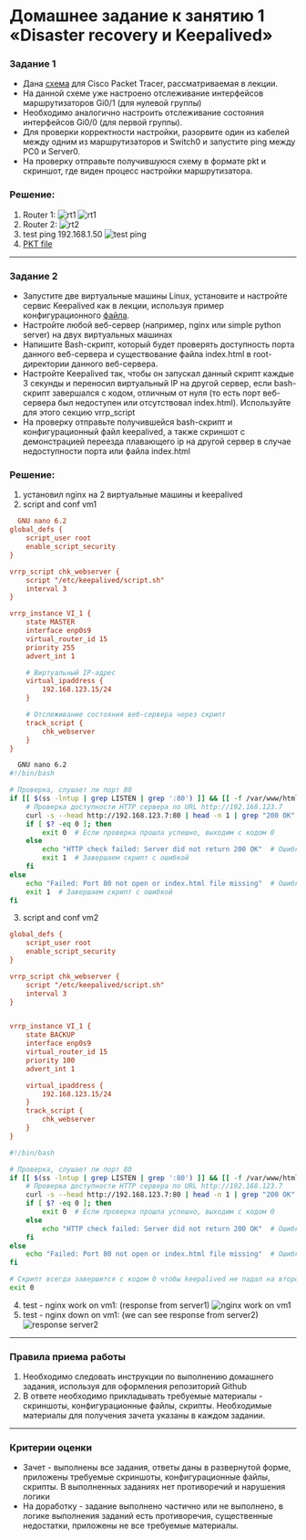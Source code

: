 # Домашнее задание к занятию 1 «Disaster recovery и Keepalived»

### Задание 1
- Дана [схема](1/hsrp_advanced.pkt) для Cisco Packet Tracer, рассматриваемая в лекции.
- На данной схеме уже настроено отслеживание интерфейсов маршрутизаторов Gi0/1 (для нулевой группы)
- Необходимо аналогично настроить отслеживание состояния интерфейсов Gi0/0 (для первой группы).
- Для проверки корректности настройки, разорвите один из кабелей между одним из маршрутизаторов и Switch0 и запустите ping между PC0 и Server0.
- На проверку отправьте получившуюся схему в формате pkt и скриншот, где виден процесс настройки маршрутизатора.

### Решение:
1. Router 1:
![rt1](image.png)
![rt1](image-1.png)
2. Router 2:
![rt2](image-2.png)
3. test ping 192.168.1.50
![test ping](image-3.png)
4. [PKT file](disasterRecoveryHW.pkt)

------


### Задание 2
- Запустите две виртуальные машины Linux, установите и настройте сервис Keepalived как в лекции, используя пример конфигурационного [файла](1/keepalived-simple.conf).
- Настройте любой веб-сервер (например, nginx или simple python server) на двух виртуальных машинах
- Напишите Bash-скрипт, который будет проверять доступность порта данного веб-сервера и существование файла index.html в root-директории данного веб-сервера.
- Настройте Keepalived так, чтобы он запускал данный скрипт каждые 3 секунды и переносил виртуальный IP на другой сервер, если bash-скрипт завершался с кодом, отличным от нуля (то есть порт веб-сервера был недоступен или отсутствовал index.html). Используйте для этого секцию vrrp_script
- На проверку отправьте получившейся bash-скрипт и конфигурационный файл keepalived, а также скриншот с демонстрацией переезда плавающего ip на другой сервер в случае недоступности порта или файла index.html

### Решение:
1. установил nginx на 2 виртуальные машины и keepalived
2. script and conf vm1
```ini
  GNU nano 6.2                                                                        keepalived.conf                                                                                  
global_defs {
    script_user root
    enable_script_security
}

vrrp_script chk_webserver {
    script "/etc/keepalived/script.sh"
    interval 3
}

vrrp_instance VI_1 {
    state MASTER
    interface enp0s9
    virtual_router_id 15
    priority 255
    advert_int 1

    # Виртуальный IP-адрес
    virtual_ipaddress {
        192.168.123.15/24
    }

    # Отслеживание состояния веб-сервера через скрипт
    track_script {
        chk_webserver
    }
}

```
```bash
  GNU nano 6.2                                                                           script.sh                                                                                     
#!/bin/bash

# Проверка, слушает ли порт 80
if [[ $(ss -lntup | grep LISTEN | grep ':80') ]] && [[ -f /var/www/html/index.html ]]; then
    # Проверка доступности HTTP сервера по URL http://192.168.123.7
    curl -s --head http://192.168.123.7:80 | head -n 1 | grep "200 OK" > /dev/null
    if [ $? -eq 0 ]; then
        exit 0  # Если проверка прошла успешно, выходим с кодом 0
    else
        echo "HTTP check failed: Server did not return 200 OK"  # Ошибка при получении ответа от сервера
        exit 1  # Завершаем скрипт с ошибкой
    fi
else
    echo "Failed: Port 80 not open or index.html file missing"  # Ошибка при проверке порта или файла
    exit 1  # Завершаем скрипт с ошибкой
fi
```
3. script and conf vm2
```ini
global_defs {
    script_user root
    enable_script_security
}

vrrp_script chk_webserver {
    script "/etc/keepalived/script.sh"
    interval 3
}


vrrp_instance VI_1 {
    state BACKUP
    interface enp0s9
    virtual_router_id 15
    priority 100
    advert_int 1

    virtual_ipaddress {
        192.168.123.15/24
    }
    track_script {
        chk_webserver
    }
}

```
```bash
#!/bin/bash

# Проверка, слушает ли порт 80
if [[ $(ss -lntup | grep LISTEN | grep ':80') ]] && [[ -f /var/www/html/index.html ]]; then
    # Проверка доступности HTTP сервера по URL http://192.168.123.7
    curl -s --head http://192.168.123.7:80 | head -n 1 | grep "200 OK" > /dev/null
    if [ $? -eq 0 ]; then
        exit 0  # Если проверка прошла успешно, выходим с кодом 0
    else
        echo "HTTP check failed: Server did not return 200 OK"  # Ошибка при получении ответа от сервера
    fi
else
    echo "Failed: Port 80 not open or index.html file missing"  # Ошибка при проверке порта или файла
fi

# Скрипт всегда завершится с кодом 0 чтобы keepalived не падал на второй машине
exit 0
```

4. test - nginx work on vm1: (response from server1)
![nginx work on vm1](image-4.png)
5. test - nginx down on vm1: (we can see response from server2)
![response server2](image-5.png)

------

### Правила приема работы

1. Необходимо следовать инструкции по выполнению домашнего задания, используя для оформления репозиторий Github
2. В ответе необходимо прикладывать требуемые материалы - скриншоты, конфигурационные файлы, скрипты. Необходимые материалы для получения зачета указаны в каждом задании.


------

### Критерии оценки

- Зачет - выполнены все задания, ответы даны в развернутой форме, приложены требуемые скриншоты, конфигурационные файлы, скрипты. В выполненных заданиях нет противоречий и нарушения логики
- На доработку - задание выполнено частично или не выполнено, в логике выполнения заданий есть противоречия, существенные недостатки, приложены не все требуемые материалы.